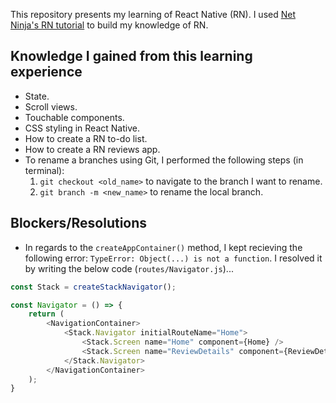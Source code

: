 This repository presents my learning of React Native (RN). I used [Net Ninja's RN tutorial](https://www.youtube.com/playlist?list=PL4cUxeGkcC9ixPU-QkScoRBVxtPPzVjrQ) to build my knowledge of RN. 

## Knowledge I gained from this learning experience
- State.
- Scroll views.
- Touchable components.
- CSS styling in React Native.
- How to create a RN to-do list.
- How to create a RN reviews app.
- To rename a branches using Git, I performed the following steps (in terminal):
    1. `git checkout <old_name>` to navigate to the branch I want to rename.
    2. `git branch -m <new_name>` to rename the local branch.

## Blockers/Resolutions
- In regards to the `createAppContainer()` method, I kept recieving the following error: `TypeError: Object(...) is not a function`. I resolved it by writing the below code (`routes/Navigator.js`)...

```javascript
const Stack = createStackNavigator();

const Navigator = () => {
    return (
        <NavigationContainer>
            <Stack.Navigator initialRouteName="Home">
                <Stack.Screen name="Home" component={Home} />
                <Stack.Screen name="ReviewDetails" component={ReviewDetails} />
            </Stack.Navigator>
        </NavigationContainer>
    );
}
```